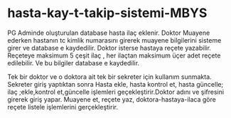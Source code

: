 # hasta-kay-t-takip-sistemi-MBYS

PG Adminde oluşturulan database hasta ilaç eklenir. Doktor Muayene ederken hastanın tc kimlik numarasını girerek muayene bilgilerini sisteme girer ve database e kaydedilir.
Doktor isterse hastaya reçete yazabilir. Reçeteye maksimum 5 çeşit ilaç , her ilaçtan maksimum üçer adet reçete edilebilir. Ve bu bilgiler database e kaydedilir.

Tek bir doktor ve o doktora ait tek bir sekreter için kullanım sunmakta. Sekreter giriş yaptıktan sonra Hasta ekle, hasta kontrol et, hasta güncelle; ilaç ;ekle,kontrol et,güncelle işlemleri geçekleştirir.Doktor adını ve şifresini girerek giriş yapar. Muayene et, reçete yaz, doktora-hastaya-ilaca göre reçete listele işlemlerini gerçekleştirir.
